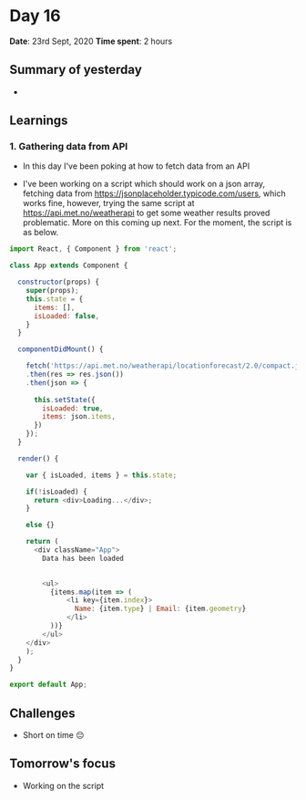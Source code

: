 # Day 16

**Date**: 23rd Sept, 2020
**Time spent**: 2 hours

## Summary of yesterday

- 

## Learnings

### 1. Gathering data from API

- In this day I've been poking at how to fetch data from an API

- I've been working on a script which should work on a json array, fetching data from https://jsonplaceholder.typicode.com/users, which works fine, however, trying the same script at https://api.met.no/weatherapi to get some weather results proved problematic. More on this coming up next. For the moment, the script is as below.


```js
import React, { Component } from 'react';

class App extends Component {

  constructor(props) {
    super(props);
    this.state = {
      items: [],
      isLoaded: false,
    }
  }

  componentDidMount() {

    fetch('https://api.met.no/weatherapi/locationforecast/2.0/compact.json?lat=59.9&lon=10.75')
    .then(res => res.json())
    .then(json => {
      
      this.setState({
        isLoaded: true,
        items: json.items,
      })
    });
  }

  render() {

    var { isLoaded, items } = this.state;

    if(!isLoaded) {
      return <div>Loading...</div>;
    }

    else {}

    return (
      <div className="App">
        Data has been loaded 

        
        <ul>
          {items.map(item => (
              <li key={item.index}>
                Name: {item.type} | Email: {item.geometry}
              </li>
          ))}
        </ul>
    </div>
    );
  }
}

export default App;


```


## Challenges

- Short on time 😔
  
## Tomorrow's focus

- Working on the script
